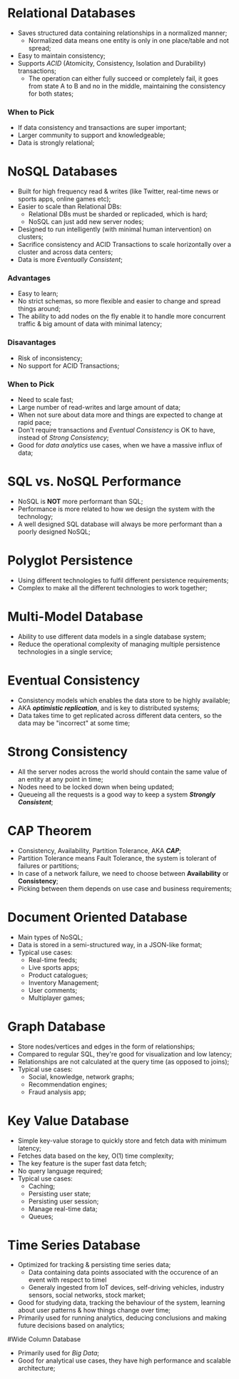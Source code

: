 # Relational Databases
- Saves structured data containing relationships in a normalized manner;
  - Normalized data means one entity is only in one place/table and not spread;
- Easy to maintain consistency;
- Supports _ACID_ (Atomicity, Consistency, Isolation and Durability) transactions;
  - The operation can either fully succeed or completely fail, it goes from state A to B and no in the middle, maintaining the consistency for both states;

### When to Pick
- If data consistency and transactions are super important;
- Larger community to support and knowledgeable;
- Data is strongly relational;

# NoSQL Databases
- Built for high frequency read & writes (like Twitter, real-time news or sports apps, online games etc);
- Easier to scale than Relational DBs:
  - Relational DBs must be sharded or replicaded, which is hard;
  - NoSQL can just add new server nodes;
- Designed to run intelligently (with minimal human intervention) on clusters;
- Sacrifice consistency and ACID Transactions to scale horizontally over a cluster and across data centers;
- Data is more _Eventually Consistent_;

### Advantages
- Easy to learn;
- No strict schemas, so more flexible and easier to change and spread things around;
- The ability to add nodes on the fly enable it to handle more concurrent traffic & big amount of data with minimal latency;

### Disavantages
- Risk of inconsistency;
- No support for ACID Transactions;

### When to Pick
- Need to scale fast;
- Large number of read-writes and large amount of data;
- When not sure about data more and things are expected to change at rapid pace;
- Don't require transactions and _Eventual Consistency_ is OK to have, instead of _Strong Consistency_;
- Good for _data analytics_ use cases, when we have a massive influx of data;

# SQL vs. NoSQL Performance
- NoSQL is **NOT** more performant than SQL;
- Performance is more related to how we design the system with the technology;
- A well designed SQL database will always be more performant than a poorly designed NoSQL;

# Polyglot Persistence
- Using different technologies to fulfil different persistence requirements;
- Complex to make all the different technologies to work together;

# Multi-Model Database
- Ability to use different data models in a single database system;
- Reduce the operational complexity of managing multiple persistence technologies in a single service;

# Eventual Consistency
- Consistency models which enables the data store to be highly available;
- AKA _**optimistic replication**_, and is key to distributed systems;
- Data takes time to get replicated across different data centers, so the data may be "incorrect" at some time;

# Strong Consistency
- All the server nodes across the world should contain the same value of an entity at any point in time;
- Nodes need to be locked down when being updated;
- Queueing all the requests is a good way to keep a system _**Strongly Consistent**_;

# CAP Theorem
- Consistency, Availability, Partition Tolerance, AKA **_CAP_**;
- Partition Tolerance means Fault Tolerance, the system is tolerant of failures or partitions;
- In case of a network failure, we need to choose between **Availability** or **Consistency**;
- Picking between them depends on use case and business requirements;

# Document Oriented Database
- Main types of NoSQL;
- Data is stored in a semi-structured way, in a JSON-like format;
- Typical use cases:
  - Real-time feeds;
  - Live sports apps;
  - Product catalogues;
  - Inventory Management;
  - User comments;
  - Multiplayer games;

# Graph Database
- Store nodes/vertices and edges in the form of relationships;
- Compared to regular SQL, they're good for visualization and low latency;
- Relationships are not calculated at the query time (as opposed to joins);
- Typical use cases:
  - Social, knowledge, network graphs;
  - Recommendation engines;
  - Fraud analysis app;

# Key Value Database
- Simple key-value storage to quickly store and fetch data with minimum latency;
- Fetches data based on the key, O(1) time complexity;
- The key feature is the super fast data fetch;
- No query language required;
- Typical use cases:
  - Caching;
  - Persisting user state;
  - Persisting user session;
  - Manage real-time data;
  - Queues;

# Time Series Database
- Optimized for tracking & persisting time series data;
  - Data containing data points associated with the occurence of an event with respect to timel
  - Generaly ingested from IoT devices, self-driving vehicles, industry sensors, social networks, stock market;
- Good for studying data, tracking the behaviour of the system, learning about user patterns & how things change over time;
- Primarily used for running analytics, deducing conclusions and making future decisions based on analytics;

#Wide Column Database
- Primarily used for _Big Data_;
- Good for analytical use cases, they have high performance and scalable architecture;